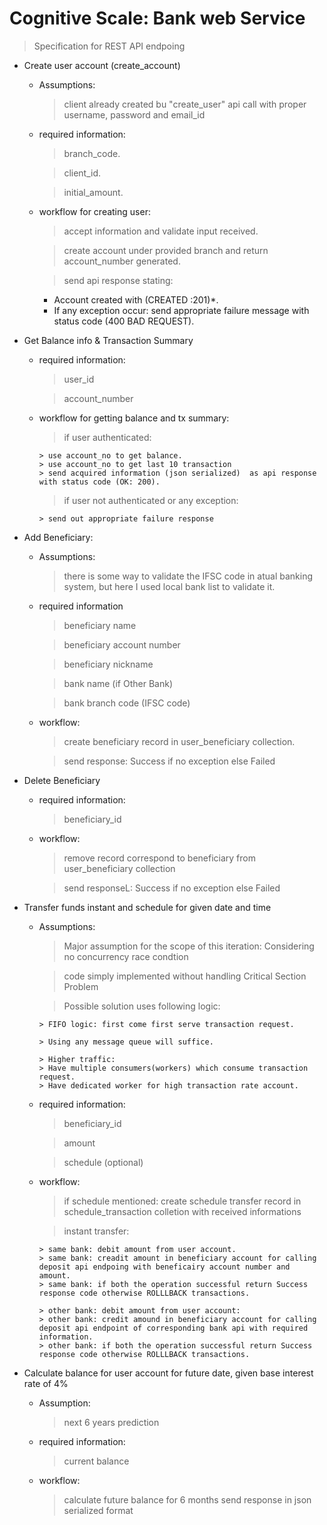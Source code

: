 # Cognitive Scale: Bank web Service
> Specification for REST API endpoing
-   Create user account (create_account)
    -   Assumptions:
        > client already created bu "create_user" api call with proper username, password and email_id
        

    -   required information:
        > branch_code.

        > client_id.

        > initial_amount.

    -   workflow for creating user:
        > accept information and validate input received.

        > create account under provided branch and return account_number generated.

        > send api response stating:
          - Account created  with (CREATED :201)*.
          - If any exception occur: send appropriate failure message with status code (400 BAD REQUEST).


-   Get Balance info & Transaction Summary
    -   required information:
        > user_id
        
        > account_number 

    -   workflow for getting balance and tx summary:
        > if user authenticated:

            > use account_no to get balance.
            > use account_no to get last 10 transaction
            > send acquired information (json serialized)  as api response with status code (OK: 200).

        > if user not authenticated or any exception:

            > send out appropriate failure response


-   Add Beneficiary:
    -   Assumptions:
        > there is some way to validate the IFSC code in atual banking system, but here I used local bank list to validate it.
        
    -   required information
        > beneficiary name

        > beneficiary account number

        > beneficiary nickname

        > bank name (if Other Bank)

        > bank branch code (IFSC code)

    -   workflow:
        > create beneficiary record in user_beneficiary collection.

        > send response: Success if no exception else  Failed

-   Delete Beneficiary
    -   required information:
        > beneficiary_id

    -   workflow:
        > remove record correspond to beneficiary from user_beneficiary collection

        > send responseL: Success if no exception else Failed

-   Transfer funds instant and schedule for given date and time
    -   Assumptions:
        > Major assumption for the scope of this iteration: Considering no concurrency race condtion
        
        > code simply implemented without handling Critical Section Problem
        
        > Possible solution uses following logic:
        
            > FIFO logic: first come first serve transaction request.
            
            > Using any message queue will suffice.
            
            > Higher traffic: 
            > Have multiple consumers(workers) which consume transaction request.
            > Have dedicated worker for high transaction rate account.  
                     
    -   required information:
    
        > beneficiary_id

        > amount

        > schedule (optional)

    -   workflow:
        > if schedule mentioned: create schedule transfer record in schedule_transaction colletion with received informations

        > instant transfer:

            > same bank: debit amount from user account.
            > same bank: creadit amount in beneficiary account for calling deposit api endpoing with beneficairy account number and amount.
            > same bank: if both the operation successful return Success response code otherwise ROLLLBACK transactions.

            > other bank: debit amount from user account:
            > other bank: credit amound in beneficiary account for calling deposit api endpoint of corresponding bank api with required information.
            > other bank: if both the operation successful return Success response code otherwise ROLLLBACK transactions.

-   Calculate balance for user account for future date, given base interest rate of 4%
    -   Assumption:
        > next 6 years prediction

    -   required information:
        > current balance

    -   workflow:
        > calculate future balance for 6 months
        > send response in json serialized format





